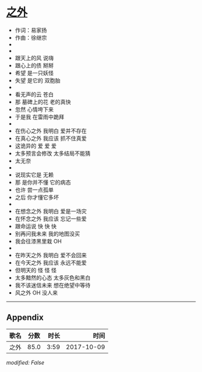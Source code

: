 # [之外](https://music.163.com/song?id=509106722)

* 作词：易家扬
* 作曲：徐继宗
*
*
* 跟天上的风 说嗨
* 跟心上的债 掰掰
* 希望 是一只妖怪
* 失望 是它的 双胞胎
* 
* 看无声的云 苍白
* 那 墓碑上的花 老的真快
* 忽然 心情垮下来
* 于是我 在雷雨中跪拜
* 
* 在伤心之外 我明白 爱并不存在
* 在真心之外 我应该 抓不住真爱
* 这诡异的 爱 爱 爱
* 太多预言会修改 太多结局不能猜
* 太无奈
* 
* 说现实它是 无赖
* 那 是你并不懂 它的病态
* 也许 尝一点孤单
* 之后 你才懂它多坏
* 
* 在想念之外 我明白 爱是一场灾
* 在怀念之外 我应该 忘记一些爱
* 跟命运说  快 快 快
* 别再问我未来 我的地图没买
* 我会往漆黑里栽  OH
* 
* 在昨天之外 我明白 爱不会回来
* 在今天之外 我应该 永远不能爱
* 但明天的 怪 怪 怪
* 太多黯然的心态 太多灰色和黑白
* 我不该迷信未来 想在绝望中等待
* 风之外 OH   没人来


---

## Appendix

|歌名|分数|时长|时间|
|:---|:---:|---:|---:|
|之外|85.0|3:59|2017-10-09

*modified: False*